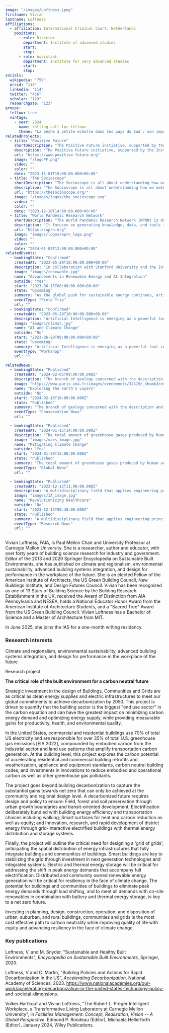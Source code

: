 ```yaml
---
image: "/images/Loftness.jpeg"
firstname: Vivian
lastname: Loftness
affiliations:
  - affiliation: International Criminal Court, Netherlands
    positions:
      - role: Director
        department: Institute of advanced studies
        start:
        stop:
      - role: Assistant
        department: Institute for very advanced studies
        start:
        stop:
socials:
  wikipedia: "759"
  orcid: "113"
  linkedin: "114"
  twitter: "456"
  scholar: "123"
  researchgate: "123"
groups:
  fellow: true
  vintage:
    - year: 2024
      name: rolling-call-for-fellows
      theme: "La pêche à petite échelle dans les pays du Sud : son importance, même pour l'Europe"
relatedProjects:
  - title: "Positive Future"
    shortDescription: "The Positive Future initiative, supported by the Institut d'études avancées de Paris and the Fondation 2100"
    description: "The Positive Future initiative, supported by the Institut d'études avancées de Paris and the Fondation 2100, aims to make foresight work widely known"
    url: "https://www.positive-future.org"
    image: "/logoPF.png"
    video: ""
    color: ""
    date: "2023-11-01T10:00:00.000+00:00"
  - title: "The Socioscope"
    shortDescription: "The Socioscope is all about understanding how we make our world more sustainable, especially when it comes to food"
    description: "The Socioscope is all about understanding how we make our world more sustainable, especially when it comes to food"
    url: "https://thesocioscope.org/"
    image: "/images/logos/the_socioscope.svg"
    video: ""
    color: ""
    date: "2023-12-10T14:00:00.000+00:00"
  - title: "World Pandemic Research Network"
    shortDescription: "The World Pandemic Research Network (WPRN) is dedicated to facilitating international collaboration in pandemic research"
    description: "It focuses on generating knowledge, data, and tools that can be shared across nations to better understand and combat pandemics. Through partnerships with institutions like the Institut d'Études Avancées de Paris (Paris IAS), WPRN brings together leading experts to address the complex challenges posed by global health crises"
    url: "https://wprn.org"
    image: "images/logos/wprn_logo.png"
    video: ""
    color: ""
    date: "2024-01-05T12:00:00.000+00:00"
relatedEvents:
  - bookingState: "Confirmed"
    createdAt: "2023-05-20T10:00:00.000+00:00"
    description: "In collaboration with Stanford University and the International Energy Agency"
    image: "images/renewable.jpg"
    name: "Advancements in Renewable Energy and AI Integration"
    outside: "Yes"
    start: "2023-06-15T08:00:00.000+00:00"
    state: "Upcoming"
    summary: "As the global push for sustainable energy continues, artificial intelligence is playing a pivotal role in optimizing renewable energy systems"
    eventType: "Field Trip"
    url: ""
  - bookingState: "Confirmed"
    createdAt: "2023-05-20T10:00:00.000+00:00"
    description: "Artificial Intelligence is emerging as a powerful tool in the fight against climate change"
    image: "images/climat.jpg"
    name: "AI and Climate Change"
    outside: "No"
    start: "2023-06-20T09:00:00.000+00:00"
    state: "Upcoming"
    summary: "Artificial Intelligence is emerging as a powerful tool in the fight against climate change"
    eventType: "Workshop"
    url: ""

relatedNews:
  - bookingState: "Published"
    createdAt: "2024-02-05T09:00:00.000Z"
    description: "The branch of geology concerned with the description and classification of rocks."
    image: "https://www.paris-iea.fr/images/evenements/32419/_thumb3/emily-morter-8xaa0f9yqne-unsplash.jpg"
    name: "Exploring the Earth's Layers"
    outside: "No"
    start: "2024-02-10T10:00:00.000Z"
    state: "Published"
    summary: "The branch of geology concerned with the description and classification of rocks."
    eventType: "Conservation News"
    url: ""

  - bookingState: "Published"
    createdAt: "2024-01-15T14:00:00.000Z"
    description: "The total amount of greenhouse gases produced by human activities, measured in carbon dioxide equivalents"
    image: "images/mars_image.jpg"
    name: "Mitigating Climate Change"
    outside: "Yes"
    start: "2024-01-20T12:00:00.000Z"
    state: "Published"
    summary: "The total amount of greenhouse gases produced by human activities, measured in carbon dioxide equivalents"
    eventType: "Global News"
    url: ""

  - bookingState: "Published"
    createdAt: "2023-12-12T11:00:00.000Z"
    description: "A multidisciplinary field that applies engineering principles to medicine and biology for healthcare purposes"
    image: "images/IA_image.jpg"
    name: "Revolutionizing Healthcare"
    outside: "No"
    start: "2023-12-15T09:30:00.000Z"
    state: "Published"
    summary: "A multidisciplinary field that applies engineering principles to medicine and biology for healthcare purposes"
    eventType: "Research News"
    url: ""
---
```


Vivian Loftness, FAIA, is Paul Mellon Chair and University Professor at Carnegie Mellon University. She is a researcher, author and educator, with over forty years of building science research for industry and government. Editor of the 2013 and 2020 Springer Encyclopedia on Sustainable Built Environments, she has published on climate and regionalism, environmental sustainability, advanced building systems integration, and design for performance in the workplace of the future. She is an elected Fellow of the American Institute of Architects, the US Green Building Council, New Buildings Institute, and Design Futures Council. Vivian has been recognized as one of 13 Stars of Building Science by the Building Research Establishment in the UK, received the Award of Distinction from AIA Pennsylvania and NESEA, holds a National Educator Honor Award from the American Institute of Architecture Students, and a "Sacred Tree" Award from the US Green Building Council. Vivian Loftness has a Bachelor of Science and a Master of Architecture from MIT.

In June 2025, she joins the IAS for a one-month writing residency.

### Research interests

Climate and regionalism, environmental sustainability, advanced building systems integration, and design for performance in the workplace of the future

Research project

**The critical role of the built environment for a carbon neutral future**

Strategic investment in the design of Buildings, Communities and Grids are as critical as clean energy supplies and electric infrastructures to meet our global commitments to achieve decarbonization by 2050. This project is driven to quantify that the building sector is the biggest "end use sector" in the carbon equation and can have the greatest impact on minimizing carbon energy demand and optimizing energy supply, while providing measurable gains for productivity, health, and environmental quality.

In the United States, commercial and residential buildings use 70% of total US electricity and are responsible for over 35% of total U.S. greenhouse gas emissions \[EIA 2022\], compounded by embodied carbon from the industrial sector and land use patterns that amplify transportation carbon generation. At the building level, this project explores the carbon potential of accelerating residential and commercial building retrofits and weatherization, appliance and equipment standards, carbon neutral building codes, and investments in innovations to reduce embodied and operational carbon as well as other greenhouse gas pollutants.

The project goes beyond building decarbonization to capture the substantial gains towards net zero that can only be achieved at the community and regional design level. A decarbonized future requires design and policy to ensure: Field, forest and soil preservation through urban growth boundaries and transit-oriented development; Electrification deliberately bundled with building energy efficiency and transportation choices including walking; Smart surfaces for heat and carbon reduction as well as equity; and Innovation, research, and rapid development of district energy through grid-interactive electrified buildings with thermal energy distribution and storage systems.

Finally, the project will outline the critical need for designing a 'grid of grids', anticipating the spatial distribution of energy infrastructures that fully integrate buildings and communities of buildings. Smart buildings are key to stabilizing the grid through investment in next generation technologies and integrated systems. Electric and thermal energy storage will be critical for addressing the shift in peak energy demands that accompany full electrification. Distributed and community owned renewable energy generation will be critical for resiliency in the face of climate change. The potential for buildings and communities of buildings to eliminate peak energy demands through load shifting, and to meet all demands with on-site renewables in combination with battery and thermal energy storage, is key to a net zero future.

Investing in planning, design, construction, operation, and disposition of urban, suburban, and rural buildings, communities and grids is the most cost effective path to carbon neutrality while improving quality of life with equity and advancing resiliency in the face of climate change.

### Key publications

Loftness, V. and M. Snyder, "Sustainable and Healthy Built Environments", *Encyclopedia on Sustainable Built Environments,* Springer, 2020.

Loftness, V and C. Martin, "Building Policies and Actions for Rapid Decarbonization in the US", _Accelerating Decarbonization,_ National Academy of Sciences, 2023.
<https://www.nationalacademies.org/our-work/accelerating-decarbonization-in-the-united-states-technology-policy-and-societal-dimensions.>

Volker Hartkopf and Vivian Loftness, "The Robert L. Preger Intelligent Workplace, a Transformative Living Laboratory at Carnegie Mellon University", in _Facilities Management: Concept, Realization, Vision -- A Global Perspective_. Edmond P. Rondeau (Editor), Michaela Hellerforth (Editor), January 2024, Wiley Publications.

